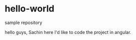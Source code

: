 # hello-world
sample repository

hello guys, Sachin here
   I'd like to code the project in angular.

